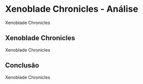 ---
---

# Xenoblade Chronicles - Análise

Xenoblade Chronicles

## Xenoblade Chronicles

Xenoblade Chronicles

## Conclusão

Xenoblade Chronicles
